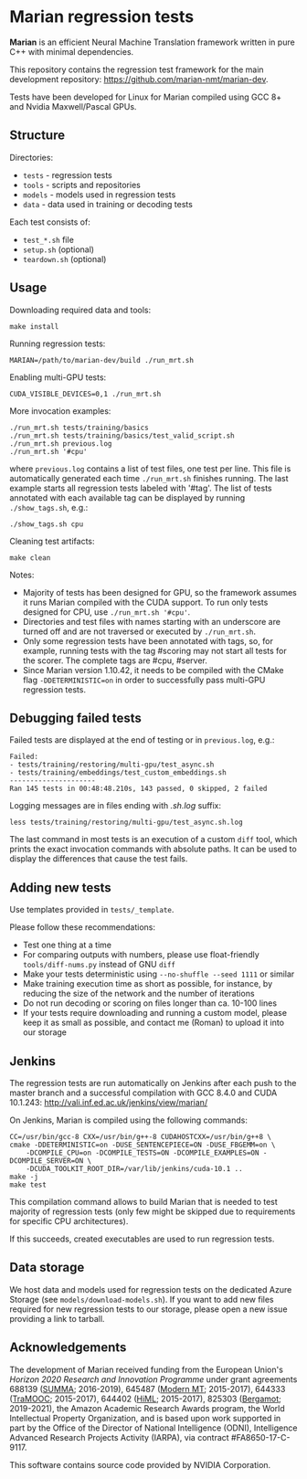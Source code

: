 Marian regression tests
=======================

<b>Marian</b> is an efficient Neural Machine Translation framework written in
pure C++ with minimal dependencies.

This repository contains the regression test framework for the main development
repository: https://github.com/marian-nmt/marian-dev.

Tests have been developed for Linux for Marian compiled using GCC 8+ and Nvidia
Maxwell/Pascal GPUs.


## Structure

Directories:

* `tests` - regression tests
* `tools` - scripts and repositories
* `models` - models used in regression tests
* `data` - data used in training or decoding tests

Each test consists of:

* `test_*.sh` file
* `setup.sh` (optional)
* `teardown.sh` (optional)


## Usage

Downloading required data and tools:

    make install

Running regression tests:

    MARIAN=/path/to/marian-dev/build ./run_mrt.sh

Enabling multi-GPU tests:

    CUDA_VISIBLE_DEVICES=0,1 ./run_mrt.sh

More invocation examples:

    ./run_mrt.sh tests/training/basics
    ./run_mrt.sh tests/training/basics/test_valid_script.sh
    ./run_mrt.sh previous.log
    ./run_mrt.sh '#cpu'

where `previous.log` contains a list of test files, one test per line.  This
file is automatically generated each time `./run_mrt.sh` finishes running.
The last example starts all regression tests labeled with '#tag'.  The list of
tests annotated with each available tag can be displayed by running
`./show_tags.sh`, e.g.:

    ./show_tags.sh cpu

Cleaning test artifacts:

    make clean

Notes:
- Majority of tests has been designed for GPU, so the framework assumes it runs
  Marian compiled with the CUDA support. To run only tests designed for CPU,
  use `./run_mrt.sh '#cpu'`.
- Directories and test files with names starting with an underscore are turned
  off and are not traversed or executed by `./run_mrt.sh`.
- Only some regression tests have been annotated with tags, so, for example,
  running tests with the tag #scoring may not start all tests for the scorer.
  The complete tags are #cpu, #server.
- Since Marian version 1.10.42, it needs to be compiled with the CMake flag
  `-DDETERMINISTIC=on` in order to successfully pass multi-GPU regression
  tests.


## Debugging failed tests

Failed tests are displayed at the end of testing or in `previous.log`, e.g.:

    Failed:
    - tests/training/restoring/multi-gpu/test_async.sh
    - tests/training/embeddings/test_custom_embeddings.sh
    ---------------------
    Ran 145 tests in 00:48:48.210s, 143 passed, 0 skipped, 2 failed

Logging messages are in files ending with _.sh.log_ suffix:

    less tests/training/restoring/multi-gpu/test_async.sh.log

The last command in most tests is an execution of a custom `diff` tool, which
prints the exact invocation commands with absolute paths. It can be used to
display the differences that cause the test fails.


## Adding new tests

Use templates provided in `tests/_template`.

Please follow these recommendations:

* Test one thing at a time
* For comparing outputs with numbers, please use float-friendly
  `tools/diff-nums.py` instead of GNU `diff`
* Make your tests deterministic using `--no-shuffle --seed 1111` or similar
* Make training execution time as short as possible, for instance, by reducing
  the size of the network and the number of iterations
* Do not run decoding or scoring on files longer than ca. 10-100 lines
* If your tests require downloading and running a custom model, please keep it
  as small as possible, and contact me (Roman) to upload it into our storage


## Jenkins

The regression tests are run automatically on Jenkins after each push to the
master branch and a successful compilation with GCC 8.4.0 and CUDA
10.1.243: http://vali.inf.ed.ac.uk/jenkins/view/marian/

On Jenkins, Marian is compiled using the following commands:

    CC=/usr/bin/gcc-8 CXX=/usr/bin/g++-8 CUDAHOSTCXX=/usr/bin/g++8 \
    cmake -DDETERMINISTIC=on -DUSE_SENTENCEPIECE=ON -DUSE_FBGEMM=on \
        -DCOMPILE_CPU=on -DCOMPILE_TESTS=ON -DCOMPILE_EXAMPLES=ON -DCOMPILE_SERVER=ON \
        -DCUDA_TOOLKIT_ROOT_DIR=/var/lib/jenkins/cuda-10.1 ..
    make -j
    make test

This compilation command allows to build Marian that is needed to test
majority of regression tests (only few might be skipped due to requirements
for specific CPU architectures).

If this succeeds, created executables are used to run regression tests.


## Data storage

We host data and models used for regression tests on the dedicated Azure
Storage (see `models/download-models.sh`). If you want to add new files
required for new regression tests to our storage, please open a new issue
providing a link to tarball.


## Acknowledgements

The development of Marian received funding from the European Union's
_Horizon 2020 Research and Innovation Programme_ under grant agreements
688139 ([SUMMA](http://www.summa-project.eu); 2016-2019),
645487 ([Modern MT](http://www.modernmt.eu); 2015-2017),
644333 ([TraMOOC](http://tramooc.eu/); 2015-2017),
644402 ([HiML](http://www.himl.eu/); 2015-2017),
825303 ([Bergamot](https://browser.mt/); 2019-2021),
the Amazon Academic Research Awards program,
the World Intellectual Property Organization,
and is based upon work supported in part by the Office of the Director of
National Intelligence (ODNI), Intelligence Advanced Research Projects Activity
(IARPA), via contract #FA8650-17-C-9117.

This software contains source code provided by NVIDIA Corporation.

